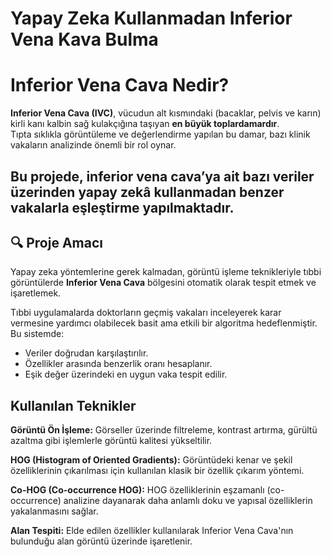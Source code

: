 # Yapay Zeka Kullanmadan Inferior Vena Kava Bulma

# Inferior Vena Cava Nedir?

**Inferior Vena Cava (IVC)**, vücudun alt kısmındaki (bacaklar, pelvis ve karın) kirli kanı kalbin sağ kulakçığına taşıyan **en büyük toplardamardır**.  
Tıpta sıklıkla görüntüleme ve değerlendirme yapılan bu damar, bazı klinik vakaların analizinde önemli bir rol oynar.

Bu projede, inferior vena cava’ya ait bazı veriler üzerinden yapay zekâ kullanmadan benzer vakalarla eşleştirme yapılmaktadır.
---

## 🔍 Proje Amacı

Yapay zeka yöntemlerine gerek kalmadan, görüntü işleme teknikleriyle tıbbi görüntülerde **Inferior Vena Cava** bölgesini otomatik olarak tespit etmek ve işaretlemek.

Tıbbi uygulamalarda doktorların geçmiş vakaları inceleyerek karar vermesine yardımcı olabilecek basit ama etkili bir algoritma hedeflenmiştir. Bu sistemde:

- Veriler doğrudan karşılaştırılır.
- Özellikler arasında benzerlik oranı hesaplanır.
- Eşik değer üzerindeki en uygun vaka tespit edilir.

## Kullanılan Teknikler

**Görüntü Ön İşleme:** Görseller üzerinde filtreleme, kontrast artırma, gürültü azaltma gibi işlemlerle görüntü kalitesi yükseltilir.

**HOG (Histogram of Oriented Gradients):** Görüntüdeki kenar ve şekil özelliklerinin çıkarılması için kullanılan klasik bir özellik çıkarım yöntemi.

**Co-HOG (Co-occurrence HOG):** HOG özelliklerinin eşzamanlı (co-occurrence) analizine dayanarak daha anlamlı doku ve yapısal özelliklerin yakalanmasını sağlar.

**Alan Tespiti:** Elde edilen özellikler kullanılarak Inferior Vena Cava'nın bulunduğu alan görüntü üzerinde işaretlenir.



